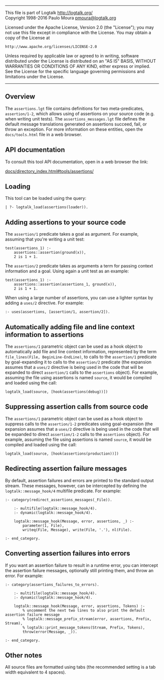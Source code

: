 
________________________________________________________________________

This file is part of Logtalk <http://logtalk.org/>  
Copyright 1998-2016 Paulo Moura <pmoura@logtalk.org>

Licensed under the Apache License, Version 2.0 (the "License");
you may not use this file except in compliance with the License.
You may obtain a copy of the License at

    http://www.apache.org/licenses/LICENSE-2.0

Unless required by applicable law or agreed to in writing, software
distributed under the License is distributed on an "AS IS" BASIS,
WITHOUT WARRANTIES OR CONDITIONS OF ANY KIND, either express or implied.
See the License for the specific language governing permissions and
limitations under the License.
________________________________________________________________________


Overview
--------

The `assertions.lgt` file contains definitions for two meta-predicates,
`assertion/1-2`, which allows using of assertions on your source code
(e.g. when writing unit tests). The `assertions_messages.lgt` file defines
the default message translations generated on assertions succeed, fail, or
throw an exception. For more information on these entities, open the
`docs/tools.html` file in a web browser.


API documentation
-----------------

To consult this tool API documentation, open in a web browser the link:

[docs/directory_index.html#tools/assertions/](http://logtalk.org/docs/directory_index.html#tools/assertions/)


Loading
-------

This tool can be loaded using the query:

	| ?- logtalk_load(assertions(loader)).


Adding assertions to your source code
-------------------------------------

The `assertion/1` predicate takes a goal as argument. For example, assuming
that you're writing a unit test:

	test(assertions_1) :-
		assertions::assertion(ground(x)),
		2 is 1 + 1.

The `assertion/2` predicate takes as arguments a term for passing
context information and a goal. Using again a unit test as an example:

	test(assertions_1) :-
		assertions::assertion(assertions_1, ground(x)),
		2 is 1 + 1.

When using a large number of assertions, you can use a lighter syntax
by adding a `uses/2` directive. For example:

	:- uses(assertions, [assertion/1, assertion/2]).


Automatically adding file and line context information to assertions
--------------------------------------------------------------------

The `assertions/1` parametric object can be used as a hook object to
automatically add file and line context information, represented by the
term `file_lines(File, BeginLine-EndLine)`, to calls to the `assertion/1`
predicate by goal-expanding it to calls to the `assertion/2` predicate
(the expansion assumes that a `uses/2` directive is being used in the code
that will be expanded to direct `assertion/1` calls to the `assertions`
object). For example, assuming the file using assertions is named `source`,
it would be compiled and loaded using the call:

	logtalk_load(source, [hook(assertions(debug))])


Suppressing assertion calls from source code
--------------------------------------------

The `assertions/1` parametric object can be used as a hook object to
suppress calls to the `assertion/1-2` predicates using goal-expansion
(the expansion assumes that a `uses/2` directive is being used in the
code that will be expanded to direct `assertion/1-2` calls to the
`assertions` object). For example, assuming the file using assertions
is named `source`, it would be compiled and loaded using the call:

	logtalk_load(source, [hook(assertions(production))])


Redirecting assertion failure messages
--------------------------------------

By default, assertion failures and errors are printed to the standard
output stream. These messages, however, can be intercepted by defining
the `logtalk::message_hook/4` multifile predicate. For example:

	:- category(redirect_assertions_messages(_File)).
	
		:- multifile(logtalk::message_hook/4).
		:- dynamic(logtalk::message_hook/4).
	
		logtalk::message_hook(Message, error, assertions, _) :-
			parameter(1, File),
			writeq(File, Message), write(File, '.'), nl(File).
	
	:- end_category.


Converting assertion failures into errors
-----------------------------------------

If you want an assertion failure to result in a runtime error, you can
intercept the assertion failure messages, optionally still printing them,
and throw an error. For example:

	:- category(assertions_failures_to_errors).
	
		:- multifile(logtalk::message_hook/4).
		:- dynamic(logtalk::message_hook/4).
	
		logtalk::message_hook(Message, error, assertions, Tokens) :-
			% uncomment the next two lines to also print the default assertion failure message
			% logtalk::message_prefix_stream(error, assertions, Prefix, Stream),
			% logtalk::print_message_tokens(Stream, Prefix, Tokens),
			throw(error(Message, _)).
	
	:- end_category.


Other notes
-----------

All source files are formatted using tabs (the recommended setting is a
tab width equivalent to 4 spaces).
